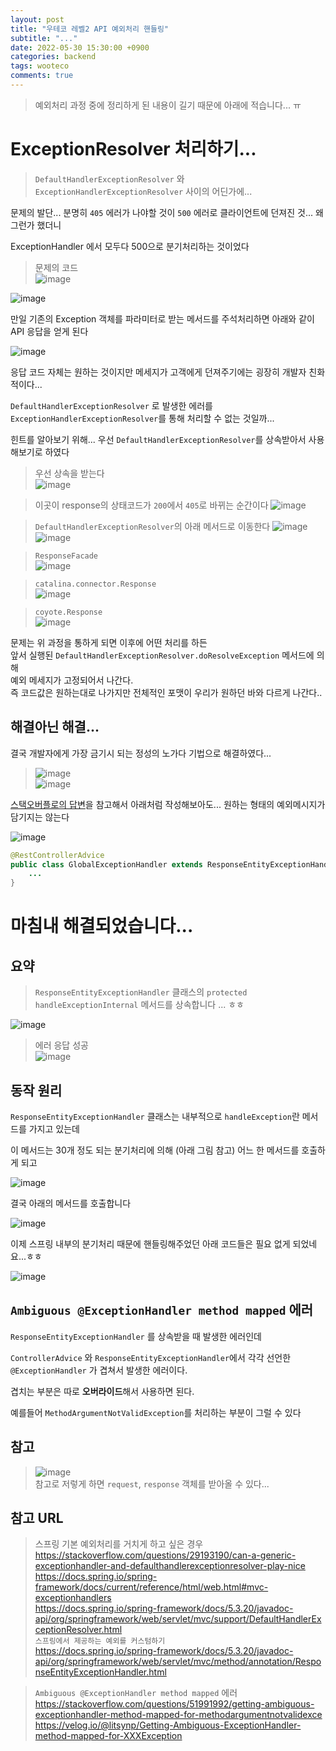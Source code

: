 ```yaml
---
layout: post
title: "우테코 레벨2 API 예외처리 핸들링"
subtitle: "..."
date: 2022-05-30 15:30:00 +0900
categories: backend
tags: wooteco
comments: true
---
```


> 예외처리 과정 중에 정리하게 된 내용이 길기 때문에 아래에 적습니다... ㅠ

# ExceptionResolver 처리하기...

> `DefaultHandlerExceptionResolver` 와 `ExceptionHandlerExceptionResolver` 사이의 어딘가에...

문제의 발단... 분명히 `405` 에러가 나야할 것이 `500` 에러로 클라이언트에 던져진 것... 왜그런가 했더니

ExceptionHandler 에서 모두다 500으로 분기처리하는 것이었다

> 문제의 코드  
> ![image](https://user-images.githubusercontent.com/66164361/169856695-eacdff93-6715-47d3-a787-e45b78d4ff1f.png)

![image](https://user-images.githubusercontent.com/66164361/169856546-a81caf52-f2fd-4e39-82d7-6aa6ebb401fd.png)

만일 기존의 Exception 객체를 파라미터로 받는 메서드를 주석처리하면 아래와 같이 API 응답을 얻게 된다

![image](https://user-images.githubusercontent.com/66164361/169853559-5308b7d2-d231-49cd-8552-3803cc265528.png)

응답 코드 자체는 원하는 것이지만 메세지가 고객에게 던져주기에는 굉장히 개발자 친화적이다...

`DefaultHandlerExceptionResolver` 로 발생한 에러를 `ExceptionHandlerExceptionResolver`를 통해 처리할 수 없는 것일까...

힌트를 알아보기 위해... 우선 `DefaultHandlerExceptionResolver`를 상속받아서 사용해보기로 하였다

> 우선 상속을 받는다  
> ![image](https://user-images.githubusercontent.com/66164361/169917653-5164d6e0-8e18-437b-af6d-d761908cbff9.png)

> 이곳이 response의 상태코드가 `200`에서 `405`로 바뀌는 순간이다
> ![image](https://user-images.githubusercontent.com/66164361/169917664-63d865b2-6f11-4c8c-b0ae-d804f55ae30a.png)

> `DefaultHandlerExceptionResolver`의 아래 메서드로 이동한다
> ![image](https://user-images.githubusercontent.com/66164361/169917907-92e02f98-7778-4d02-8ad1-d3e80987ae30.png)  
> ![image](https://user-images.githubusercontent.com/66164361/169918038-d1dbf5a9-23bf-46c9-8427-27dafae43865.png)

> `ResponseFacade`  
> ![image](https://user-images.githubusercontent.com/66164361/169918238-266bc410-2917-4610-9ff7-45ede77481ab.png)

> `catalina.connector.Response`  
> ![image](https://user-images.githubusercontent.com/66164361/169918241-1be155da-7d22-46ad-a4ff-b1766ef2de6f.png)

> `coyote.Response`  
> ![image](https://user-images.githubusercontent.com/66164361/169918472-a888e1db-833b-4c6b-b655-200b2cb88751.png)

문제는 위 과정을 통하게 되면 이후에 어떤 처리를 하든  
앞서 실행된 `DefaultHandlerExceptionResolver.doResolveException` 메서드에 의해  
예외 메세지가 고정되어서 나간다.  
즉 코드값은 원하는대로 나가지만 전체적인 포맷이 우리가 원하던 바와 다르게 나간다..

## 해결아닌 해결...

결국 개발자에게 가장 금기시 되는 정성의 노가다 기법으로 해결하였다...

> ![image](https://user-images.githubusercontent.com/66164361/169920446-e74676d8-2619-44ba-8c02-96ffb56a3183.png)  
> ![image](https://user-images.githubusercontent.com/66164361/169920468-5324bcc4-9de5-4b8f-8652-683b8aaa5029.png)

[스택오버플로의 답변](https://stackoverflow.com/questions/29193190/can-a-generic-exceptionhandler-and-defaulthandlerexceptionresolver-play-nice)을 참고해서 아래처럼 작성해보아도... 원하는 형태의 예외메시지가 담기지는 않는다

![image](https://user-images.githubusercontent.com/66164361/170932155-622db3ae-6bc5-4d35-a8ec-1cd47e840db0.png)

```java
@RestControllerAdvice
public class GlobalExceptionHandler extends ResponseEntityExceptionHandler {
    ...
}
```

# 마침내 해결되었습니다...

## 요약

> `ResponseEntityExceptionHandler` 클래스의 `protected handleExceptionInternal` 메서드를 상속합니다 ... ㅎㅎ

![image](https://user-images.githubusercontent.com/66164361/170935752-dc35e060-ffb3-4810-bfb6-06db4c2a6f51.png)

> 에러 응답 성공  
> ![image](https://user-images.githubusercontent.com/66164361/170935782-8be4cab0-bd91-4b47-9dcc-d0032d887cc7.png)

## 동작 원리

`ResponseEntityExceptionHandler` 클래스는 내부적으로 `handleException`란 메서드를 가지고 있는데

이 메서드는 30개 정도 되는 분기처리에 의해 (아래 그림 참고) 어느 한 메서드를 호출하게 되고

![image](https://user-images.githubusercontent.com/66164361/170936097-76cc38f4-d113-444f-9893-ff3be0097b61.png)

결국 아래의 메서드를 호출합니다

![image](https://user-images.githubusercontent.com/66164361/170936171-c6e475fb-de1c-4928-b303-591975dcad70.png)

이제 스프링 내부의 분기처리 때문에 핸들링해주었던 아래 코드들은 필요 없게 되었네요...ㅎㅎ

![image](https://user-images.githubusercontent.com/66164361/170936605-de9d8c14-33e4-44c7-9880-c42fda624f5d.png)

## `Ambiguous @ExceptionHandler method mapped` 에러

`ResponseEntityExceptionHandler` 를 상속받을 때 발생한 에러인데

`ControllerAdvice` 와 `ResponseEntityExceptionHandler`에서 각각 선언한 `@ExceptionHandler` 가 겹쳐서 발생한 에러이다.

겹치는 부분은 따로 **오버라이드**해서 사용하면 된다.

예를들어 `MethodArgumentNotValidException`를 처리하는 부분이 그럴 수 있다

## 참고

> ![image](https://user-images.githubusercontent.com/66164361/169860359-306a296f-5ca3-4b9b-b87e-bfa11d0ef152.png)  
> 참고로 저렇게 하면 `request`, `response` 객체를 받아올 수 있다...

## 참고 URL

> 스프링 기본 예외처리를 거치게 하고 싶은 경우  
> https://stackoverflow.com/questions/29193190/can-a-generic-exceptionhandler-and-defaulthandlerexceptionresolver-play-nice  
> https://docs.spring.io/spring-framework/docs/current/reference/html/web.html#mvc-exceptionhandlers  
> https://docs.spring.io/spring-framework/docs/5.3.20/javadoc-api/org/springframework/web/servlet/mvc/support/DefaultHandlerExceptionResolver.html  
> `스프링에서 제공하는 예외를 커스텀하기`  
> https://docs.spring.io/spring-framework/docs/5.3.20/javadoc-api/org/springframework/web/servlet/mvc/method/annotation/ResponseEntityExceptionHandler.html

> `Ambiguous @ExceptionHandler method mapped` 에러  
> https://stackoverflow.com/questions/51991992/getting-ambiguous-exceptionhandler-method-mapped-for-methodargumentnotvalidexce  
> https://velog.io/@litsynp/Getting-Ambiguous-ExceptionHandler-method-mapped-for-XXXException
